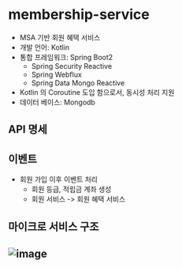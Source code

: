 # membership-service
- MSA 기반 회원 혜택 서비스
- 개발 언어: Kotlin
- 통합 프레임워크: Spring Boot2
  - Spring Security Reactive
  - Spring Webflux
  - Spring Data Mongo Reactive
- Kotlin 의 Coroutine 도입 함으로서, 동시성 처리 지원
- 데이터 베이스: Mongodb
## API 명세
## 이벤트
- 회원 가입 이후 이벤트 처리
  - 회원 등급, 적립금 계좌 생성
  - 회원 서비스 -> 회원 혜택 서비스
## 마이크로 서비스 구조
![image](https://user-images.githubusercontent.com/55565835/215302711-9f1c370c-ff1c-4026-a556-fd8153c1b1e8.png)
---

